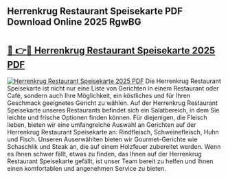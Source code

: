 ## Herrenkrug Restaurant Speisekarte PDF Download Online 2025 RgwBG

# <h2><a href="http://gc76kc.nevu.top/?p=Herrenkrug+Restaurant+Speisekarte">🔗 👉🔴 Herrenkrug Restaurant Speisekarte 2025 PDF</a></h2>

[![Herrenkrug Restaurant Speisekarte 2025 PDF](https://i.imgur.com/dBaPXMq.png)](http://gc76kc.nevu.top/?p=Herrenkrug+Restaurant+Speisekarte)
Die Herrenkrug Restaurant Speisekarte ist nicht nur eine Liste von Gerichten in einem Restaurant oder Café, sondern auch Ihre Möglichkeit, ein köstliches und für Ihren Geschmack geeignetes Gericht zu wählen. Auf der Herrenkrug Restaurant Speisekarte unseres Restaurants befindet sich ein Salatbereich, in dem Sie leichte und frische Optionen finden können. Für diejenigen, die Fleisch lieben, bieten wir eine umfangreiche Auswahl an Gerichten auf der Herrenkrug Restaurant Speisekarte an: Rindfleisch, Schweinefleisch, Huhn und Fisch. Unseren Auserwählten bieten wir Gourmet-Gerichte wie Schaschlik und Steak an, die auf einem Holzfeuer zubereitet werden. Wenn es Ihnen schwer fällt, etwas zu finden, das Ihnen auf der Herrenkrug Restaurant Speisekarte gefällt, ist unser Team bereit zu helfen und Ihnen einen komfortablen und angenehmen Service zu bieten.
